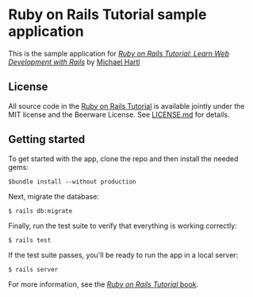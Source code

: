 # Ruby on Rails Tutorial sample application

This is the sample application for [*Ruby on Rails Tutorial: Learn Web Development with Rails*](http://www.railstutorial.org/) by [Michael Hartl](http://www.michaelhartl.com)

## License

All source code in the [Ruby on Rails Tutorial](http://railstutorial.org) is available jointly under the MIT license and the Beerware License. See [LICENSE.md](LICENSE.md) for details.

## Getting started

To get started with the app, clone the repo and then install the needed gems:

```
$bundle install --without production
```

Next, migrate the database:
```
$ rails db:migrate
```

Finally, run the test suite to verify that everything is working correctly:
```
$ rails test
```

If the test suite passes, you'll be ready to run the app in a local server:
```
$ rails server
```

For more information, see the [*Ruby on Rails Tutorial* book](http://www.railstutorial.org/book).